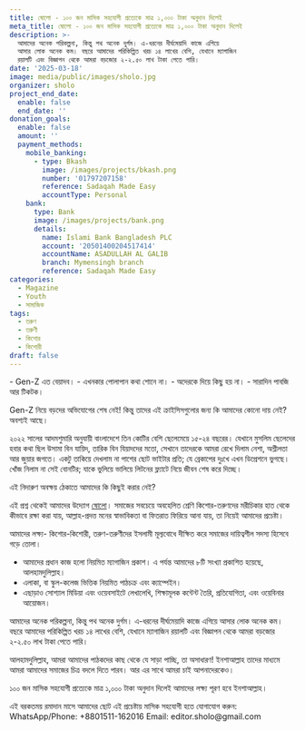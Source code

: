 ```yaml
---
title: ষোলো - ১০০ জন মাসিক সহযোগী প্রত্যেকে মাত্র ১,০০০ টাকা অনুদান দিলেই
meta_title: ষোলো - ১০০ জন মাসিক সহযোগী প্রত্যেকে মাত্র ১,০০০ টাকা অনুদান দিলেই
description: >-
  আমাদের অনেক পরিকল্পনা, কিন্তু পথ অনেক দুর্গম। এ-ধরনের দীর্ঘমেয়াদি কাজে এগিয়ে
  আসার লোক অনেক কম। বছরে আমাদের পরিকিল্পিত খরচ ১৪ লাখের বেশি, যেখানে ম্যাগাজিন
  রয়ালটি এবং বিজ্ঞাপন থেকে আমরা বড়জোর ২-২.৫০ লাখ টাকা পেতে পারি।
date: '2025-03-18'
image: media/public/images/sholo.jpg
organizer: sholo
project_end_date:
  enable: false
  end_date: ''
donation_goals:
  enable: false
  amount: ''
  payment_methods:
    mobile_banking:
      - type: Bkash
        image: /images/projects/bkash.png
        number: '01797207158'
        reference: Sadaqah Made Easy
        accountType: Personal
    bank:
      type: Bank
      image: /images/projects/bank.png
      details:
        name: Islami Bank Bangladesh PLC
        account: '20501400204517414'
        accountName: ASADULLAH AL GALIB
        branch: Mymensingh branch
        reference: Sadaqah Made Easy
categories:
  - Magazine
  - Youth
  - সামাজিক
tags:
  - তরুণ
  - তরুণী
  - কিশোর
  - কিশোরী
draft: false
---
```

\- Gen-Z এত বেয়াদব।
\- এখনকার পোলাপান কথা শোনে না।
\- অদেরকে দিয়ে কিছু হয় না।
\- সারাদিন পাবজি আর টিকটক।

Gen-Z নিয়ে বড়দের অভিযোগের শেষ নেই! কিন্তু তাদের এই ক্রাইসিসগুলোর জন্য কি আমাদের কোনো দায় নেই? অবশ্যই আছে।

২০২২ সালের আদমশুমারি অনুযায়ী বাংলাদেশে তিন কোটির বেশি ছেলেমেয়ে ১৫-২৪ বছরের। যেখানে মুসলিম ছেলেদের হবার কথা ছিল উসামা বিন যায়িদ, তারিক বিন যিয়াদদের মতো, সেখানে তাদেরকে আমরা রেখে দিলাম নেশা, অশ্লীলতা আর জুয়ার জগতে। একটু তাকিয়ে দেখলাম না পাশের ছোট ভাইটার প্রতি; যে ব্রেকাপের দুঃখে এখন ডিপ্রেশনে ভুগছে। খোঁজ নিলাম না সেই বোনটির; যাকে ভুলিয়ে ভালিয়ে লিটনের ফ্ল্যাটে নিয়ে জীবন শেষ করে দিচ্ছে।

এই নিদারুণ অবক্ষয় ঠেকাতে আমাদের কি কিছুই করার নেই?

এই প্রশ্ন থেকেই আমাদের উদ্যোগ [ষোলো](https://www.facebook.com/sholo.official)। সমাজের সবচেয়ে অবহেলিত শ্রেণি কিশোর-তরুণদের মরীচিকার হাত থেকে কীভাবে রক্ষা করা যায়, আল্লাহ-প্রদত্ত মনের স্বাভাবিকতা বা ফিতরাত ফিরিয়ে আনা যায়, তা নিয়েই আমাদের প্রচেষ্টা।

আমাদের লক্ষ্য- কিশোর-কিশোরী, তরুণ-তরুণীদের ইসলামী মূল্যবোধে দীক্ষিত করে সমাজের দায়িত্বশীল সদস্য হিসেবে গড়ে তোলা।

* আমাদের প্রধান কাজ হলো নিয়মিত ম্যাগাজিন প্রকাশ। এ পর্যন্ত আমাদের ৮টি সংখ্যা প্রকাশিত হয়েছে, আলহামদুলিল্লাহ।
* এলাকা, বা স্কুল-কলেজ ভিত্তিক নিয়মিত পাঠচক্র এবং ক্যাম্পেইন।
* এছাড়াও সোশ্যাল মিডিয়া এবং ওয়েবসাইটে লেখালেখি, শিক্ষামূলক কন্টেন্ট তৈরি, প্রতিযোগিতা, এবং ওয়েবিনার আয়োজন।


আমাদের অনেক পরিকল্পনা, কিন্তু পথ অনেক দুর্গম। এ-ধরনের দীর্ঘমেয়াদি কাজে এগিয়ে আসার লোক অনেক কম। বছরে আমাদের পরিকিল্পিত খরচ ১৪ লাখের বেশি, যেখানে ম্যাগাজিন রয়ালটি এবং বিজ্ঞাপন থেকে আমরা বড়জোর ২-২.৫০ লাখ টাকা পেতে পারি।

আলহামদুলিল্লাহ, আমরা আমাদের পাঠকদের কাছ থেকে যে সাড়া পাচ্ছি, তা অসাধারণ! ইনশাআল্লাহ তাদের মাধ্যমে আমরা আমাদের সমাজের চিত্র বদলে দিতে পারব। আর এর সাথে আমরা চাই আপনাদেরকেও।

১০০ জন মাসিক সহযোগী প্রত্যেকে মাত্র ১,০০০ টাকা অনুদান দিলেই আমাদের লক্ষ্য পূরণ হবে ইনশাআল্লাহ।

এই বরকতময় রমাদান মাসে আমাদের ছোট এই প্রচেষ্টায় মাসিক সহযোগী হতে যোগাযোগ করুন:
WhatsApp/Phone: +8801511-162016
Email: editor.sholo\@gmail.com
